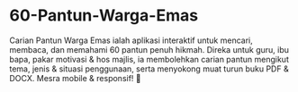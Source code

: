 # 60-Pantun-Warga-Emas
Carian Pantun Warga Emas ialah aplikasi interaktif untuk mencari, membaca, dan memahami 60 pantun penuh hikmah. Direka untuk guru, ibu bapa, pakar motivasi &amp; hos majlis, ia membolehkan carian pantun mengikut tema, jenis &amp; situasi penggunaan, serta menyokong muat turun buku PDF &amp; DOCX. Mesra mobile &amp; responsif! 🚀
